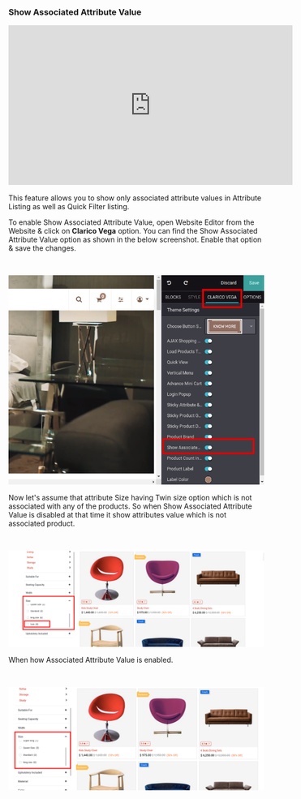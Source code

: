
### Show Associated Attribute Value


<iframe width="560" height="315" src="https://www.youtube.com/embed/xMcsSil3iYU" title="YouTube video player" frameborder="0" allow="accelerometer; autoplay; clipboard-write; encrypted-media; gyroscope; picture-in-picture" allowfullscreen></iframe>

This feature allows you to show only associated attribute values in Attribute Listing as well as Quick Filter listing.


To enable Show Associated Attribute Value, open Website Editor from the Website & click on **Clarico Vega** option. You can find the Show Associated Attribute Value option as shown in the below screenshot. Enable that option & save the changes.


 


![](./images/56-1.png)


Now let's assume that attribute Size having Twin size option which is not associated with any of the products. So when Show Associated Attribute Value is disabled at that time it show attributes value which is not associated product.


 


![](./images/56-2.png)


When how Associated Attribute Value is enabled.


 


![](./images/56-3.png)


